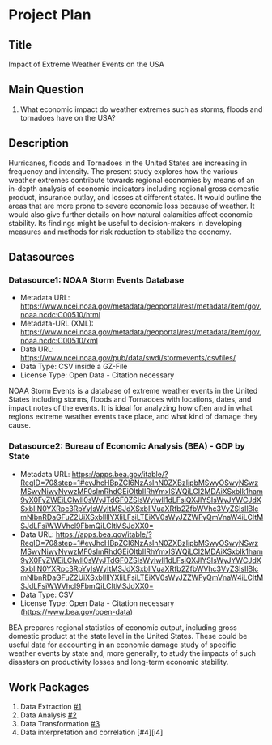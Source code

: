 # Project Plan

## Title
<!-- Give your project a short title. -->
Impact of Extreme Weather Events on the USA

## Main Question

<!-- Think about one main question you want to answer based on the data. -->
1. What economic impact do weather extremes such as storms, floods and tornadoes have on the USA?

## Description

<!-- Describe your data science project in max. 200 words. Consider writing about why and how you attempt it. -->
Hurricanes, floods and Tornadoes in the United States are increasing in frequency and intensity. The present study explores how the various weather extremes contribute towards regional economies by means of an in-depth analysis of economic indicators including regional gross domestic product, insurance outlay, and losses at different states. It would outline the areas that are more prone to severe economic loss because of weather. It would also give further details on how natural calamities affect economic stability. Its findings might be useful to decision-makers in developing measures and methods for risk reduction to stabilize the economy.



## Datasources

<!-- Describe each datasources you plan to use in a section. Use the prefic "DatasourceX" where X is the id of the datasource. -->

### Datasource1: NOAA Storm Events Database
* Metadata URL: https://www.ncei.noaa.gov/metadata/geoportal/rest/metadata/item/gov.noaa.ncdc:C00510/html
* Metadata-URL (XML): https://www.ncei.noaa.gov/metadata/geoportal/rest/metadata/item/gov.noaa.ncdc:C00510/xml
* Data URL: https://www.ncei.noaa.gov/pub/data/swdi/stormevents/csvfiles/
* Data Type: CSV inside a GZ-File
* License Type: Open Data - Citation necessary

NOAA Storm Events is a database of extreme weather events in the United States including storms, floods and Tornadoes with locations, dates, and impact notes of the events. It is ideal for analyzing how often and in what regions extreme weather events take place, and what kind of damage they cause.

### Datasource2: Bureau of Economic Analysis (BEA) - GDP by State
* Metadata URL: https://apps.bea.gov/itable/?ReqID=70&step=1#eyJhcHBpZCI6NzAsInN0ZXBzIjpbMSwyOSwyNSwzMSwyNiwyNywzMF0sImRhdGEiOltbIlRhYmxlSWQiLCI2MDAiXSxbIk1ham9yX0FyZWEiLCIwIl0sWyJTdGF0ZSIsWyIwIl1dLFsiQXJlYSIsWyJYWCJdXSxbIlN0YXRpc3RpYyIsWyItMSJdXSxbIlVuaXRfb2ZfbWVhc3VyZSIsIlBlcmNlbnRDaGFuZ2UiXSxbIlllYXIiLFsiLTEiXV0sWyJZZWFyQmVnaW4iLCItMSJdLFsiWWVhcl9FbmQiLCItMSJdXX0=
* Data URL: https://apps.bea.gov/itable/?ReqID=70&step=1#eyJhcHBpZCI6NzAsInN0ZXBzIjpbMSwyOSwyNSwzMSwyNiwyNywzMF0sImRhdGEiOltbIlRhYmxlSWQiLCI2MDAiXSxbIk1ham9yX0FyZWEiLCIwIl0sWyJTdGF0ZSIsWyIwIl1dLFsiQXJlYSIsWyJYWCJdXSxbIlN0YXRpc3RpYyIsWyItMSJdXSxbIlVuaXRfb2ZfbWVhc3VyZSIsIlBlcmNlbnRDaGFuZ2UiXSxbIlllYXIiLFsiLTEiXV0sWyJZZWFyQmVnaW4iLCItMSJdLFsiWWVhcl9FbmQiLCItMSJdXX0=
* Data Type: CSV
* License Type: Open Data - Citation necessary (https://www.bea.gov/open-data)

BEA prepares regional statistics of economic output, including gross domestic product at the state level in the United States. These could be useful data for accounting in an economic damage study of specific weather events by state and, more generally, to study the impacts of such disasters on productivity losses and long-term economic stability.


## Work Packages

<!-- List of work packages ordered sequentially, each pointing to an issue with more details. -->

1. Data Extraction [#1][i1]
2. Data Analysis [#2][i2]
3. Data Transformation [#3][i3]
4. Data interpretation and correlation [#4][i4]

[i1]: https://github.com/JDizzle977/made-template/issues/1
[i2]: https://github.com/JDizzle977/made-template/issues/2
[i3]: https://github.com/JDizzle977/made-template/issues/4
[i3]: https://github.com/JDizzle977/made-template/issues/3